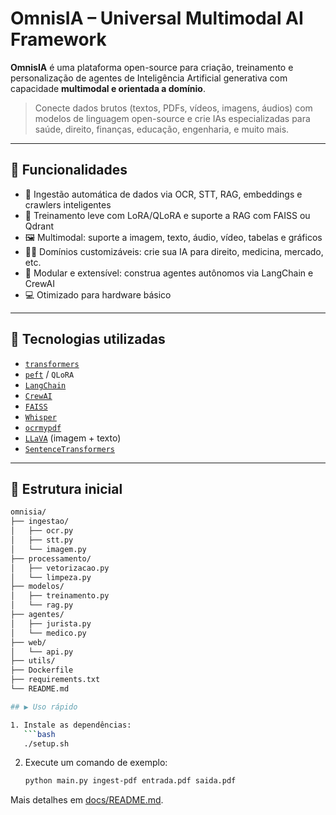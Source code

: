 # OmnisIA – Universal Multimodal AI Framework

**OmnisIA** é uma plataforma open-source para criação, treinamento e personalização de agentes de Inteligência Artificial generativa com capacidade **multimodal e orientada a domínio**.

> Conecte dados brutos (textos, PDFs, vídeos, imagens, áudios) com modelos de linguagem open-source e crie IAs especializadas para saúde, direito, finanças, educação, engenharia, e muito mais.

---

## 🚀 Funcionalidades

- 🔎 Ingestão automática de dados via OCR, STT, RAG, embeddings e crawlers inteligentes
- 🧠 Treinamento leve com LoRA/QLoRA e suporte a RAG com FAISS ou Qdrant
- 🖼️ Multimodal: suporte a imagem, texto, áudio, vídeo, tabelas e gráficos
- 🧑‍⚖️ Domínios customizáveis: crie sua IA para direito, medicina, mercado, etc.
- 🧩 Modular e extensível: construa agentes autônomos via LangChain e CrewAI
- 💻 Otimizado para hardware básico

---

## 🔧 Tecnologias utilizadas

- [`transformers`](https://github.com/huggingface/transformers)
- [`peft`](https://github.com/huggingface/peft) / `QLoRA`
- [`LangChain`](https://github.com/langchain-ai/langchain)
- [`CrewAI`](https://github.com/joaomdmoura/crewAI)
- [`FAISS`](https://github.com/facebookresearch/faiss)
- [`Whisper`](https://github.com/openai/whisper)
- [`ocrmypdf`](https://github.com/ocrmypdf/OCRmyPDF)
- [`LLaVA`](https://github.com/haotian-liu/LLaVA) (imagem + texto)
- [`SentenceTransformers`](https://github.com/UKPLab/sentence-transformers)

---

## 📁 Estrutura inicial

```bash
omnisia/
├── ingestao/
│   ├── ocr.py
│   ├── stt.py
│   └── imagem.py
├── processamento/
│   ├── vetorizacao.py
│   └── limpeza.py
├── modelos/
│   ├── treinamento.py
│   └── rag.py
├── agentes/
│   ├── jurista.py
│   └── medico.py
├── web/
│   └── api.py
├── utils/
├── Dockerfile
├── requirements.txt
└── README.md

## ▶️ Uso rápido

1. Instale as dependências:
   ```bash
   ./setup.sh
   ```
2. Execute um comando de exemplo:
   ```bash
   python main.py ingest-pdf entrada.pdf saida.pdf
   ```

Mais detalhes em [docs/README.md](docs/README.md).
